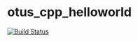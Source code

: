 # otus_cpp_helloworld
[![Build Status](https://travis-ci.com/chistopat/otus_cpp_helloworld.svg?branch=master)](https://travis-ci.com/chistopat/otus_cpp_helloworld)
